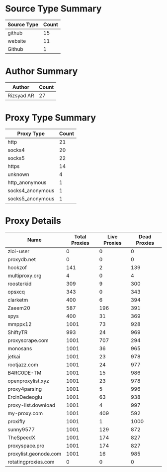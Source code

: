# Source Type Summary

| Source Type | Count |
|-------------|-------|
| github | 15 |
| website | 11 |
| Github | 1 |


# Author Summary

| Author | Count |
|--------|-------|
| Rizsyad AR | 27 |


# Proxy Type Summary

| Proxy Type | Count |
|------------|-------|
| http | 21 |
| socks4 | 20 |
| socks5 | 22 |
| https | 14 |
| unknown | 4 |
| http_anonymous | 1 |
| socks4_anonymous | 1 |
| socks5_anonymous | 1 |


# Proxy Details

| Name | Total Proxies | Live Proxies | Dead Proxies |
|------|---------------|--------------|---------------|
| zloi-user | 0 | 0 | 0 |
| proxydb.net | 0 | 0 | 0 |
| hookzof | 141 | 2 | 139 |
| multiproxy.org | 4 | 0 | 4 |
| roosterkid | 309 | 9 | 300 |
| opsxcq | 343 | 0 | 343 |
| clarketm | 400 | 6 | 394 |
| Zaeem20 | 587 | 196 | 391 |
| spys | 400 | 31 | 369 |
| mmppx12 | 1001 | 73 | 928 |
| ShiftyTR | 993 | 24 | 969 |
| proxyscrape.com | 1001 | 707 | 294 |
| monosans | 1001 | 36 | 965 |
| jetkai | 1001 | 23 | 978 |
| rootjazz.com | 1001 | 24 | 977 |
| B4RC0DE-TM | 1001 | 15 | 986 |
| openproxylist.xyz | 1001 | 23 | 978 |
| proxy4parsing | 1001 | 5 | 996 |
| ErcinDedeoglu | 1001 | 63 | 938 |
| proxy-list.download | 1001 | 4 | 997 |
| my-proxy.com | 1001 | 409 | 592 |
| proxifly | 1001 | 1 | 1000 |
| sunny9577 | 1001 | 129 | 872 |
| TheSpeedX | 1001 | 174 | 827 |
| proxyspace.pro | 1001 | 174 | 827 |
| proxylist.geonode.com | 1001 | 16 | 985 |
| rotatingproxies.com | 0 | 0 | 0 |
